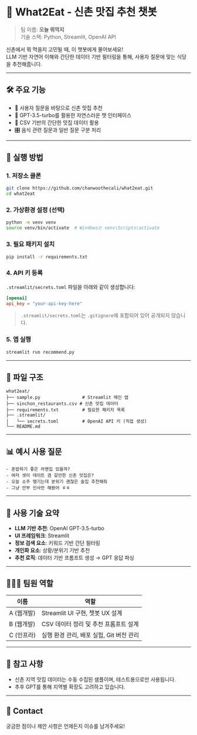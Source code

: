 
# 🍜 What2Eat - 신촌 맛집 추천 챗봇

> 팀 이름: **오늘 뭐먹지**  
> 기술 스택: Python, Streamlit, OpenAI API

신촌에서 뭐 먹을지 고민될 때, 이 챗봇에게 물어보세요!  
LLM 기반 자연어 이해와 간단한 데이터 기반 필터링을 통해, 사용자 질문에 맞는 식당을 추천해줍니다.

---

## 🛠 주요 기능

- 📍 사용자 질문을 바탕으로 신촌 맛집 추천
- 💬 GPT-3.5-turbo를 활용한 자연스러운 챗 인터페이스
- 🧾 CSV 기반의 간단한 맛집 데이터 활용
- 🎛 음식 관련 질문과 일반 질문 구분 처리

---

## 🚀 실행 방법

### 1. 저장소 클론

```bash
git clone https://github.com/chanwoothecali/what2eat.git
cd what2eat
```

### 2. 가상환경 설정 (선택)

```bash
python -m venv venv
source venv/bin/activate  # Windows는 venv\Scripts\activate
```

### 3. 필요 패키지 설치

```bash
pip install -r requirements.txt
```

### 4. API 키 등록

`.streamlit/secrets.toml` 파일을 아래와 같이 생성합니다:

```toml
[openai]
api_key = "your-api-key-here"
```

> `.streamlit/secrets.toml`는 `.gitignore`에 포함되어 있어 공개되지 않습니다.

### 5. 앱 실행

```bash
streamlit run recommend.py
```

---

## 📂 파일 구조

```text
what2eat/
├── sample.py                # Streamlit 메인 앱
├── sinchon_restaurants.csv # 신촌 맛집 데이터
├── requirements.txt         # 필요한 패키지 목록
├── .streamlit/
│   └── secrets.toml         # OpenAI API 키 (직접 생성)
└── README.md
```

---

## 📊 예시 사용 질문

```
- 혼밥하기 좋은 라멘집 있을까?
- 여자 셋이 데이트 겸 갈만한 신촌 맛집은?
- 오늘 소주 땡기는데 분위기 괜찮은 술집 추천해줘
- 그냥 안부 인사만 해봤어 ㅎㅎ
```

---

## 🧠 사용 기술 요약

- **LLM 기반 추천**: OpenAI GPT-3.5-turbo
- **UI 프레임워크**: Streamlit
- **정보 검색 요소**: 키워드 기반 간단 필터링
- **개인화 요소**: 상황/분위기 기반 추천
- **추천 로직**: 데이터 기반 프롬프트 생성 → GPT 응답 파싱

---

## 🧑‍🤝‍🧑 팀원 역할

| 이름 | 역할 |
|------|------|
| A (웹개발) | Streamlit UI 구현, 챗봇 UX 설계 |
| B (웹개발) | CSV 데이터 정리 및 추천 프롬프트 설계 |
| C (인프라) | 실행 환경 관리, 배포 실험, Git 버전 관리 |

---

## 📌 참고 사항

- 신촌 지역 맛집 데이터는 수동 수집된 샘플이며, 테스트용으로만 사용됩니다.
- 추후 GPT를 통해 지역별 확장도 고려하고 있습니다.

---

## 📮 Contact

궁금한 점이나 제안 사항은 언제든지 이슈를 남겨주세요!
